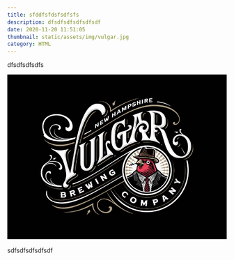 ```yaml
---
title: sfddfsfdsfsdfsfs
description: dfsdfsdfsdfsdfsdf
date: 2020-11-20 11:51:05
thumbnail: static/assets/img/vulgar.jpg
category: HTML
---
```

dfsdfsdfsdfs

![](static/assets/img/vulgar.jpg)

sdfsdfsdfsdfsdf